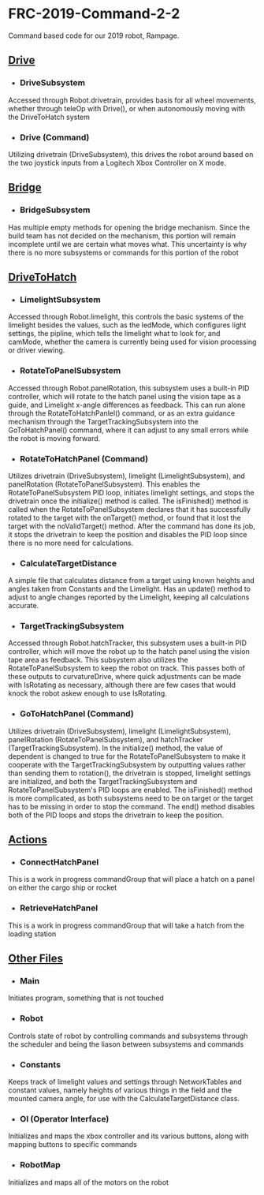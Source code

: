 # FRC-2019-Command-2-2
Command based code for our 2019 robot, Rampage. 

## [Drive](/src/main/java/frc/robot/Drive)

* ### DriveSubsystem
Accessed through Robot.drivetrain, provides basis for all wheel movements, whether through teleOp with Drive(), or when autonomously 
moving with the DriveToHatch system

* ### Drive (Command)
Utilizing drivetrain (DriveSubsystem), this drives the robot around based on the two joystick inputs from a Logitech Xbox Controller on X
mode.

## [Bridge](/src/main/java/frc/robot/Bridge)

* ### BridgeSubsystem
Has multiple empty methods for opening the bridge mechanism. Since the build team has not decided on the mechanism, this portion will
remain incomplete until we are certain what moves what. This uncertainty is why there is no more subsystems or commands for this portion
of the robot

## [DriveToHatch](/src/main/java/frc/robot/DriveToHatch)

* ### LimelightSubsystem
Accessed through Robot.limelight, this controls the basic systems of the limelight besides the values, such as the ledMode, which configures light settings, the pipline, which tells the limelight what to look for, and camMode, whether the camera is currently being used for vision processing or driver viewing.

* ### RotateToPanelSubsystem
Accessed through Robot.panelRotation, this subsystem uses a built-in PID controller, which will rotate to the hatch panel using the vision tape as a guide, and Limelight x-angle differences as feedback. This can run alone through the RotateToHatchPanlel() command, or as an extra guidance mechanism through the TargetTrackingSubsystem into the GoToHatchPanel() command, where it can adjust to any small errors while the robot is moving forward.

* ### RotateToHatchPanel (Command)
Utilizes drivetrain (DriveSubsystem), limelight (LimelightSubsystem), and panelRotation (RotateToPanelSubsystem). This enables the RotateToPanelSubsystem PID loop, initiates limelight settings, and stops the drivetrain once the initialize() method is called. The isFinished() method is called when the RotateToPanelSubsystem declares that it has successfully rotated to the target with the onTarget() method, or found that it lost the target with the noValidTarget() method. After the command has done its job, it stops the drivetrain to keep the position and disables the PID loop since there is no more need for calculations.

* ### CalculateTargetDistance
A simple file that calculates distance from a target using known heights and angles taken from Constants and the Limelight. Has an update() method to adjust to angle changes reported by the Limelight, keeping all calculations accurate.

* ### TargetTrackingSubsystem
Accessed through Robot.hatchTracker, this subsystem uses a built-in PID controller, which will move the robot up to the hatch panel using the vision tape area as feedback. This subsystem also utilizes the RotateToPanelSubsystem to keep the robot on track. This passes both of these outputs to curvatureDrive, where quick adjustments can be made with IsRotating as necessary, although there are few cases that would knock the robot askew enough to use IsRotating.

* ### GoToHatchPanel (Command)
Utilizes drivetrain (DriveSubsystem), limelight (LimelightSubsystem), panelRotation (RotateToPanelSubsystem), and hatchTracker (TargetTrackingSubsystem). In the initialize() method, the value of dependent is changed to true for the RotateToPanelSubsystem to make it cooperate with the TargetTrackingSubsystem by outputting values rather than sending them to rotation(), the drivetrain is stopped, limelight settings are initialized, and both the TargetTrackingSubsystem and RotateToPanelSubsystem's PID loops are enabled. The isFinished() method is more complicated, as both subsystems need to be on target or the target has to be missing in order to stop the command. The end() method disables both of the PID loops and stops the drivetrain to keep the position. 

## [Actions](/src/main/java/frc/robot/Actions)

* ### ConnectHatchPanel
This is a work in progress commandGroup that will place a hatch on a panel on either the cargo ship or rocket

* ### RetrieveHatchPanel
This is a work in progress commandGroup that will take a hatch from the loading station 

## [Other Files](/src/main/java/frc/robot)

* ### Main
Initiates program, something that is not touched

* ### Robot
Controls state of robot by controlling commands and subsystems through the scheduler and being the liason between subsystems and commands

* ### Constants
Keeps track of limelight values and settings through NetworkTables and constant values, namely heights of various things in the field and the mounted camera angle, for use with the CalculateTargetDistance class.

* ### OI (Operator Interface)
Initializes and maps the xbox controller and its various buttons, along with mapping buttons to specific commands

* ### RobotMap
Initializes and maps all of the motors on the robot
